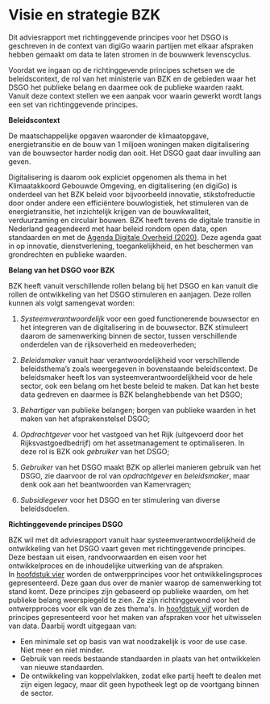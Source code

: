 Visie en strategie BZK
======================

Dit adviesrapport met richtinggevende principes voor het DSGO is geschreven in de context van digiGo 
waarin partijen met elkaar afspraken hebben gemaakt om data te laten stromen in de bouwwerk levenscyclus.

Voordat we ingaan op de richtinggevende principes schetsen we de beleidscontext, de rol van het ministerie 
van BZK en de gebieden waar het DSGO het publieke belang en daarmee ook de publieke waarden raakt. 
Vanuit deze context stellen we een aanpak voor waarin gewerkt wordt langs een set van richtinggevende principes.

**Beleidscontext**

De maatschappelijke opgaven waaronder de klimaatopgave, energietransitie en de bouw van 1 miljoen woningen 
maken digitalisering van de bouwsector harder nodig dan ooit. Het DSGO gaat daar invulling aan geven.

Digitalisering is daarom ook expliciet opgenomen als thema in het Klimaatakkoord Gebouwde Omgeving, en 
digitalisering (en digiGo) is onderdeel van het BZK beleid voor bijvoorbeeld innovatie, stikstofreductie 
door onder andere een efficiëntere bouwlogistiek, het stimuleren van de energietransitie, het inzichtelijk 
krijgen van de bouwkwaliteit, verduurzaming en circulair bouwen.
BZK heeft tevens de digitale transitie in Nederland geagendeerd met haar beleid rondom open data, 
open standaarden en met de [Agenda Digitale Overheid (2020)](https://www.digitaleoverheid.nl/overzicht-van-alle-onderwerpen/nldigibeter/). Deze agenda gaat in op innovatie, dienstverlening, toegankelijkheid, en het beschermen van grondrechten en publieke waarden.

**Belang van het DSGO voor BZK**

BZK heeft vanuit verschillende rollen belang bij het DSGO en kan vanuit die rollen de ontwikkeling van 
het DSGO stimuleren en aanjagen. Deze rollen kunnen als volgt samengevat worden:

1. *Systeemverantwoordelijk* voor een goed functionerende bouwsector en het integreren van de digitalisering in de bouwsector. BZK stimuleert daarom de samenwerking binnen de sector, tussen verschillende onderdelen van de rijksoverheid en medeoverheden; 

2. *Beleidsmaker* vanuit haar verantwoordelijkheid voor verschillende beleidsthema’s zoals weergegeven in bovenstaande beleidscontext. De beleidsmaker heeft los van  systeemverantwoordelijkheid voor de hele sector, ook een belang om het beste beleid te maken. Dat kan het beste data gedreven en daarmee is BZK belanghebbende van het DSGO;

3. *Behartiger* van publieke belangen; borgen van publieke waarden in het maken van het afsprakenstelsel DSGO;

4. *Opdrachtgever* voor het vastgoed van het Rijk (uitgevoerd door het Rijksvastgoedbedrijf) om het assetmanagement te optimaliseren. In deze rol is BZK ook *gebruiker* van het DSGO;

5. *Gebruiker* van het DSGO maakt BZK op allerlei manieren gebruik van het DSGO, zie daarvoor de rol van *opdrachtgever* en *beleidsmaker*, maar denk ook aan het beantwoorden van Kamervragen;

6. *Subsidiegever* voor het DSGO en ter stimulering van diverse beleidsdoelen.


**Richtinggevende principes DSGO**

BZK wil met dit adviesrapport vanuit haar systeemverantwoordelijkheid de ontwikkeling van het DSGO vaart geven met 
richtinggevende principes. Deze bestaan uit eisen, randvoorwaarden en eisen voor het ontwikkelproces en de 
inhoudelijke uitwerking van de afspraken.  
In [hoofdstuk vier](#publiekewaarden) worden de ontwerpprincipes voor het ontwikkelingsproces gepresenteerd. Deze gaan dus over de manier 
waarop de samenwerking tot stand komt. Deze principes zijn gebaseerd op publieke waarden, om het publieke belang 
weerspiegeld te zien. Ze zijn richtinggevend voor het ontwerpproces voor elk van de zes thema's.
In [hoofdstuk vijf](#dataprincipes) worden de principes gepresenteerd voor het maken van afspraken voor het uitwisselen van data. Daarbij wordt uitgegaan van:
- Een minimale set op basis van wat noodzakelijk is voor de use case. Niet meer en niet minder.
- Gebruik van reeds bestaande standaarden in plaats van het ontwikkelen van nieuwe standaarden.
- De ontwikkeling van koppelvlakken, zodat elke partij heeft te dealen met zijn eigen legacy, maar dit geen hypotheek legt op de voortgang binnen de sector.  

